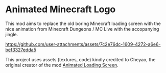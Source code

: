# Animated Minecraft Logo

This mod aims to replace the old boring Minecraft loading screen with the nice animation from Minecraft Dungeons / MC Live with the accopanying jingle.

https://github.com/user-attachments/assets/7c2e76dc-1609-4272-a6e6-bef3327edda5

This project uses assets (textures, code) kindly credited to Cheyao, the original creator of the mod [Animated Loading Screen](https://modrinth.com/mod/animated-loading-screen).
